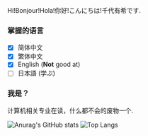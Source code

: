 Hi!Bonjour!Hola!你好!こんにちは!千代有希です.

### 掌握的语言

- [x] 简体中文
- [x] 繁体中文
- [x] English (**Not** good at)
- [ ] 日本語 (学ぶ)

### 我是？

计算机相关专业在读，什么都不会的废物一个.

![Anurag's GitHub stats](https://github-readme-stats.vercel.app/api?username=chiyoyuki&theme=tokyonight)
![Top Langs](https://github-readme-stats.vercel.app/api/top-langs/?username=chiyoyuki&theme=tokyonight)
